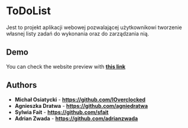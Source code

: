 # ToDoList

Jest to projekt aplikacji webowej pozwalającej użytkownikowi tworzenie własnej listy zadań do wykonania oraz do zarządzania nią.

## Demo
You can check the website preview with **[this link]( https://ioverclocked.github.io/ToDoList/)** 

## Authors

 * **Michał Osiatycki** - **https://github.com/IOverclocked**
 * **Agnieszka Dratwa** - **https://github.com/agniedratwa**
 * **Sylwia Fait** - **https://github.com/sfait**
 * **Adrian Zwada** - **https://github.com/adrianzwada**
